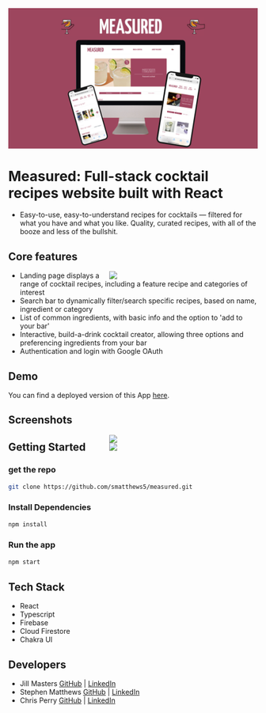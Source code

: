 <img src="./src/assets/images/iphone+Desktop1.png" align='center'/>

# Measured: Full-stack cocktail recipes website built with React

- Easy-to-use, easy-to-understand recipes for cocktails — filtered for what you have and what you like. Quality, curated recipes, with all of the booze and less of the bullshit.

## Core features

<p>
  <img src="./src/assets/images/Readme1.gif"  width=300px align="right"/>

- Landing page displays a range of cocktail recipes, including a feature recipe and categories of interest
- Search bar to dynamically filter/search specific recipes, based on name, ingredient or category
- List of common ingredients, with basic info and the option to 'add to your bar'
- Interactive, build-a-drink cocktail creator, allowing three options and preferencing ingredients from your bar
- Authentication and login with Google OAuth

</p>

## Demo

You can find a deployed version of this App [here](https://measured-885db.web.app/).

## Screenshots

<img src="./src/assets/images/Readme2.gif"  width=300px align="right"/>
<img src="./src/assets/images/Readme3.gif"  width=300px align="right"/>

## Getting Started

### get the repo

```bash
git clone https://github.com/smatthews5/measured.git
```

### Install Dependencies

```bash
npm install
```

### Run the app

```bash
npm start
```

## Tech Stack

- React
- Typescript
- Firebase
- Cloud Firestore
- Chakra UI

## Developers

- Jill Masters [GitHub](https://github.com/jillmasters) | [LinkedIn](https://www.linkedin.com/in/jillianchuahmasters/)
- Stephen Matthews [GitHub](https://github.com/smatthews5) | [LinkedIn](https://www.linkedin.com/in/stephen-matthews5/)
- Chris Perry [GitHub](https://github.com/chrisperry-sd) | [LinkedIn](https://www.linkedin.com/in/chrisdperry-sd/)
